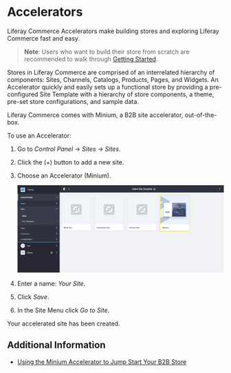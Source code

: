 # Accelerators

Liferay Commerce Accelerators make building stores and exploring Liferay Commerce fast and easy.

> **Note**: Users who want to build their store from scratch are recommended to walk through [Getting Started](../../README.md).

Stores in Liferay Commerce are comprised of an interrelated hierarchy of components: Sites, Channels, Catalogs, Products, Pages, and Widgets. An Accelerator quickly and easily sets up a functional store by providing a pre-configured Site Template with a hierarchy of store components, a theme, pre-set store configurations, and sample data.

Liferay Commerce comes with Minium, a B2B site accelerator, out-of-the-box.

To use an Accelerator:

1. Go to _Control Panel_ → _Sites_ → _Sites_.
1. Click the (+) button to add a new site.
1. Choose an Accelerator (Minium).

    ![Selecting a Site Template](./images/01.png)

1. Enter a name: _Your Site_.
1. Click _Save_.
1. In the Site Menu click _Go to Site_.

Your accelerated site has been created.

## Additional Information

* [Using the Minium Accelerator to Jump Start Your B2B Store](./using-the-minium-accelerator-to-jump-start-your-b2b-store/README.md)
